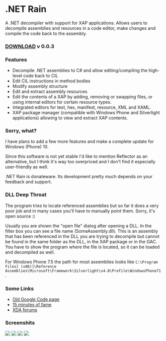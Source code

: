 # .NET Rain

A .NET decompiler with support for XAP applications.
Allows users to decompile assemblies and resources in a code editor, make changes and compile the code back to the assembly.

### [DOWNLOAD](https://code.google.com/p/dotnet-rain/downloads/detail?name=beta3.zip&can=2&q=) v 0.0.3

### Features
* Decompile .NET assemblies to C# and allow editing/compiling the high-level code back to CIL
* Edit CIL instructions in method bodies
* Modify assembly structure
* Edit and extract assembly resources
* Edit the contents of a XAP by adding, removing or swapping files, or using internal editors for certain resource types.
* Integrated editors for text, hex, manifest, resource, XML and XAML.
* XAP package manager (compatible with Windows Phone and Silverlight applications) allowing to view and extract XAP contents.

### Sorry, what?

I have plans to add a few more features and make a complete update for Windows (Phone) 10.

Since this software is not yet stable I'd like to mention Reflector as an alternative, but I think it's way too overpriced and I don't find it especially user-friendly as well.

.NET Rain is donateware. Its development pretty much depends on your feedback and support.

### DLL Deep Throat
The program tries to locate referenced assemblies but so far it does a very poor job and in many cases you'll have to manually point them. Sorry, it's open source :)

Usually you are shown the "open file" dialog after opening a DLL. In the filter box you can see a file name (SomeAssembly.dll).
This is an assembly that has been referenced in the DLL you are trying to decompile but cannot be found in the same folder as the DLL, in the XAP package or in the GAC. You have to show the program where the file is located, so it can be loaded and decompiled as well.

For Windows Phone 7.5 the path for most assemblies looks like `C:\Program Files[ (x86)]\Reference Assemblies\Microsoft\Framework\Silverlight\v4.0\Profile\WindowsPhone71`.

### Some Links
* [Old Google Code page](https://code.google.com/p/dotnet-rain/)
* [15 minutes of fame](http://www.xda-developers.com/take-apart-xap-at-your-leisure-with-net-rain/)
* [XDA forums](http://forum.xda-developers.com/showthread.php?t=1443692)

### Screenshits
<img src="http://i.imgur.com/dppU8Mr.png">
<img src="http://i.imgur.com/SvvdYU1.png">
<img src="http://i.imgur.com/OBAJRQQ.png">
<img src="http://i.imgur.com/CukYRDn.png">
